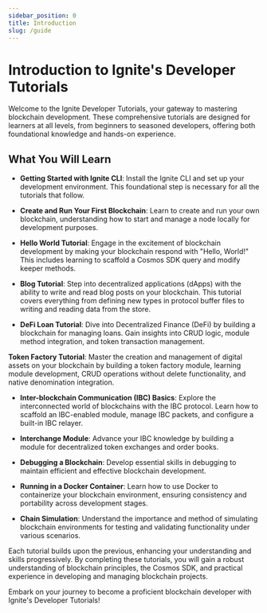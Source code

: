 ```yaml
---
sidebar_position: 0
title: Introduction
slug: /guide
---
```


# Introduction to Ignite's Developer Tutorials

Welcome to the Ignite Developer Tutorials, your gateway to mastering blockchain development. These comprehensive tutorials are designed for learners at all levels, from beginners to seasoned developers, offering both foundational knowledge and hands-on experience.

## What You Will Learn

- **Getting Started with Ignite CLI**: Install the Ignite CLI and set up your development environment. This foundational step is necessary for all the tutorials that follow.

- **Create and Run Your First Blockchain**: Learn to create and run your own blockchain, understanding how to start and manage a node locally for development purposes.

- **Hello World Tutorial**: Engage in the excitement of blockchain development by making your blockchain respond with "Hello, World!" This includes learning to scaffold a Cosmos SDK query and modify keeper methods.

- **Blog Tutorial**: Step into decentralized applications (dApps) with the ability to write and read blog posts on your blockchain. This tutorial covers everything from defining new types in protocol buffer files to writing and reading data from the store.

- **DeFi Loan Tutorial**: Dive into Decentralized Finance (DeFi) by building a blockchain for managing loans. Gain insights into CRUD logic, module method integration, and token transaction management.

**Token Factory Tutorial**: Master the creation and management of digital assets on your blockchain by building a token factory module, learning module development, CRUD operations without delete functionality, and native denomination integration.

- **Inter-blockchain Communication (IBC) Basics**: Explore the interconnected world of blockchains with the IBC protocol. Learn how to scaffold an IBC-enabled module, manage IBC packets, and configure a built-in IBC relayer.

- **Interchange Module**: Advance your IBC knowledge by building a module for decentralized token exchanges and order books.

- **Debugging a Blockchain**: Develop essential skills in debugging to maintain efficient and effective blockchain development.

- **Running in a Docker Container**: Learn how to use Docker to containerize your blockchain environment, ensuring consistency and portability across development stages.

- **Chain Simulation**: Understand the importance and method of simulating blockchain environments for testing and validating functionality under various scenarios.

Each tutorial builds upon the previous, enhancing your understanding and skills progressively. By completing these tutorials, you will gain a robust understanding of blockchain principles, the Cosmos SDK, and practical experience in developing and managing blockchain projects.

Embark on your journey to become a proficient blockchain developer with Ignite's Developer Tutorials!
